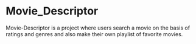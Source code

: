 # Movie_Descriptor

Movie-Descriptor is a project where users search a movie on the basis of ratings and genres and also make their own playlist of favorite movies.
